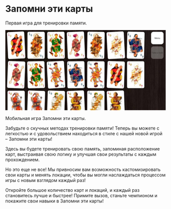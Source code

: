 # Запомни эти карты

<div class="subtitle">Первая игра для тренировки памяти.</div>

![Alt](cap.jpg)

<div class="subtitle">Мобильная игра Запомни эти карты.</div>

Забудьте о скучных методах тренировки памяти! Теперь вы можете с легкостью и с удовольствием находиться в стиле с нашей
новой игрой – Запомни эти карты!

Здесь вы будете тренировать свою память, запоминая расположение карт, выстраивая свою
логику и улучшая свои результаты с каждым прохождением.

Но это еще не все! Мы привносим вам возможность кастомизировать
свои карты и менять локации, чтобы вы могли наслаждаться процессом игры с новым взглядом каждый раз!

Откройте большое
количество карт и локаций, и каждый раз становитесь лучше и быстрее! Примите вызов, станьте чемпионом и покажите свои
навыки в Запомни эти карты!
